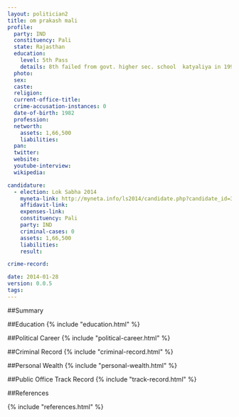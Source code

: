 ```yaml
---
layout: politician2
title: om prakash mali
profile: 
  party: IND
  constituency: Pali
  state: Rajasthan
  education: 
    level: 5th Pass
    details: 8th failed from govt. higher sec. school  katyaliya in 1997 1998
  photo: 
  sex: 
  caste: 
  religion: 
  current-office-title: 
  crime-accusation-instances: 0
  date-of-birth: 1982
  profession: 
  networth: 
    assets: 1,66,500
    liabilities: 
  pan: 
  twitter: 
  website: 
  youtube-interview: 
  wikipedia: 

candidature: 
  - election: Lok Sabha 2014
    myneta-link: http://myneta.info/ls2014/candidate.php?candidate_id=3472
    affidavit-link: 
    expenses-link: 
    constituency: Pali 
    party: IND
    criminal-cases: 0
    assets: 1,66,500
    liabilities: 
    result:  

crime-record: 

date: 2014-01-28
version: 0.0.5
tags: 
---
```

##Summary


##Education
{% include "education.html" %}


##Political Career
{% include "political-career.html" %}


##Criminal Record
{% include "criminal-record.html" %}


##Personal Wealth
{% include "personal-wealth.html" %}


##Public Office Track Record
{% include "track-record.html" %}


##References


{% include "references.html" %}